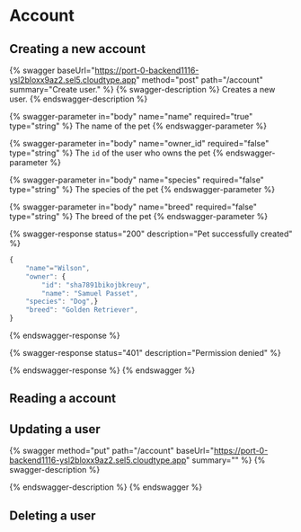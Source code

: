 # Account

## Creating a new account

{% swagger baseUrl="https://port-0-backend1116-ysl2bloxx9az2.sel5.cloudtype.app" method="post" path="/account" summary="Create user." %}
{% swagger-description %}
Creates a new user.
{% endswagger-description %}

{% swagger-parameter in="body" name="name" required="true" type="string" %}
The name of the pet
{% endswagger-parameter %}

{% swagger-parameter in="body" name="owner_id" required="false" type="string" %}
The `id` of the user who owns the pet
{% endswagger-parameter %}

{% swagger-parameter in="body" name="species" required="false" type="string" %}
The species of the pet
{% endswagger-parameter %}

{% swagger-parameter in="body" name="breed" required="false" type="string" %}
The breed of the pet
{% endswagger-parameter %}

{% swagger-response status="200" description="Pet successfully created" %}
```javascript
{
    "name"="Wilson",
    "owner": {
        "id": "sha7891bikojbkreuy",
        "name": "Samuel Passet",
    "species": "Dog",}
    "breed": "Golden Retriever",
}
```
{% endswagger-response %}

{% swagger-response status="401" description="Permission denied" %}

{% endswagger-response %}
{% endswagger %}

## Reading a account

## Updating a user

{% swagger method="put" path="/account" baseUrl="https://port-0-backend1116-ysl2bloxx9az2.sel5.cloudtype.app" summary="" %}
{% swagger-description %}

{% endswagger-description %}
{% endswagger %}

## Deleting a user

